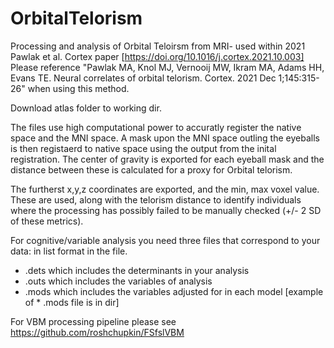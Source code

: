 # OrbitalTelorism
Processing and analysis of Orbital Teloirsm from MRI- used within 2021 Pawlak et al. Cortex paper [https://doi.org/10.1016/j.cortex.2021.10.003]
Please reference "Pawlak MA, Knol MJ, Vernooij MW, Ikram MA, Adams HH, Evans TE. Neural correlates of orbital telorism. Cortex. 2021 Dec 1;145:315-26" when using this method. 


Download atlas folder to working dir.

The files use high computational power to accuratly register the native space and the MNI space. A mask upon the MNI space outling the eyeballs is then registaerd to native space using the output from the inital registration. 
The center of gravity is exported for each eyeball mask and the distance between these is calculated for a proxy for Orbital telorism. 

The furtherst x,y,z coordinates are exported, and the min, max voxel value. These are used, along with the telorism distance to identify individuals where the processing has possibly failed to be manually checked (+/- 2 SD of these metrics). 

For cognitive/variable analysis you need three files that correspond to your data: in list format in the file.

* .dets
which includes the determinants in your analysis 
* .outs
which includes the variables of analysis
* .mods
which includes the variables adjusted for in each model
[example of * .mods file is in dir]


For VBM processing pipeline please see https://github.com/roshchupkin/FSfslVBM





